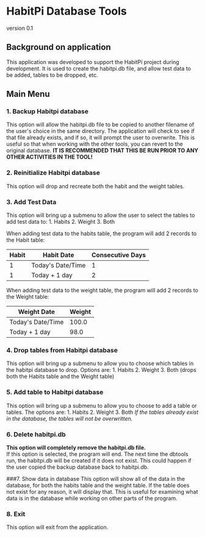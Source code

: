 # HabitPi Database Tools
version 0.1

## Background on application
This application was developed to support the HabitPi project during development.  It is used to create the habitpi.db file, and allow test data to be added, tables to be dropped, etc.

## Main Menu

### 1. Backup Habitpi database
This option will allow the habitpi.db file to be copied to another filename of the user's choice in the same directory.  The application will check to see if that file already exists, and if so, it will prompt the user to overwrite.  This is useful so that when working with the other tools, you can revert to the original database.  **IT IS RECOMMENDED THAT THIS BE RUN PRIOR TO ANY OTHER ACTIVITIES IN THE TOOL!**

### 2. Reinitialize Habitpi database
This option will drop and recreate both the habit and the weight tables.

### 3. Add Test Data
This option will bring up a submenu to allow the user to select the tables to add test data to:
	1. Habits
	2. Weight
	3. Both

When adding test data to the habits table, the program will add 2 records to the Habit table:

|Habit        |Habit Date         |Consecutive Days|
|-------------|-------------------|----------------|
| 1           | Today's Date/Time | 1              |
| 1           | Today + 1 day     | 2              |

When adding test data to the weight table, the program will add 2 records to the Weight table:

|Weight Date        | Weight    |
|-------------------|-----------|
| Today's Date/Time | 100.0     |
| Today + 1 day     | 98.0      |

### 4. Drop tables from Habitpi database

This option will bring up a submenu to allow you to choose which tables in the habitpi database to drop.  Options are:
	1. Habits
	2. Weight
	3. Both (drops both the Habits table and the Weight table)

### 5. Add table to Habitpi database

This option will bring up a submenu to allow you to choose to add a table or tables.  The options are:
	1. Habits
	2. Weight
	3. Both
_If the tables already exist in the database, the tables will not be overwritten._

### 6. Delete habitpi.db

**This option will completely remove the habitpi.db file.**  
If this option is selected, the program will end.  The next time the dbtools run, the habitpi.db will be created if it does not exist.  This could happen if the user copied the backup database back to habitpi.db.

###7. Show data in database
This option will show all of the data in the database, for both the habits table and the weight table.  If the table does not exist for any reason, it will display that.  This is useful for examining what data is in the database while working on other parts of the program.

### 8. Exit

This option will exit from the application.
